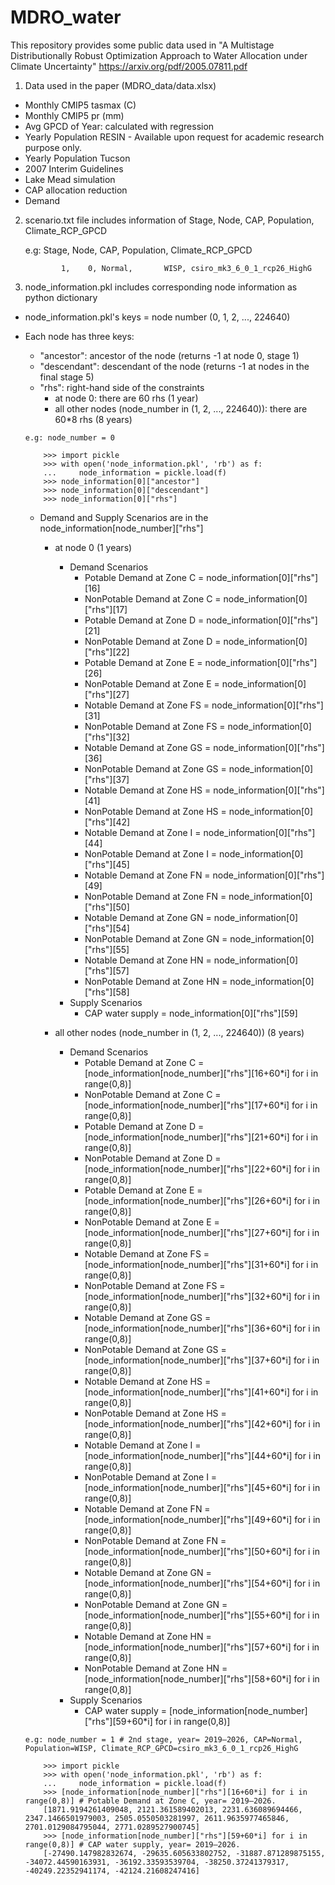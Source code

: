 # MDRO_water
This repository provides some public data used in "A Multistage Distributionally Robust Optimization Approach to Water Allocation under Climate Uncertainty"
https://arxiv.org/pdf/2005.07811.pdf

1. Data used in the paper (MDRO_data/data.xlsx)

- Monthly CMIP5 tasmax (C) 
- Monthly CMIP5 pr (mm)
- Avg GPCD of Year: calculated with regression 
- Yearly Population RESIN - Available upon request for academic research purpose only.
- Yearly Population Tucson
- 2007 Interim Guidelines
- Lake Mead simulation
- CAP allocation reduction
- Demand

2. scenario.txt file includes information of Stage, Node, CAP, Population, Climate_RCP_GPCD

      e.g: Stage, Node,    CAP, Population,            Climate_RCP_GPCD
       
               1,    0, Normal,       WISP, csiro_mk3_6_0_1_rcp26_HighG

3. node_information.pkl includes corresponding node information as python dictionary
- node_information.pkl's keys = node number (0, 1, 2, ..., 224640)
- Each node has three keys: 
     
     - "ancestor": ancestor of the node (returns -1 at node 0, stage 1)
     - "descendant": descendant of the node (returns -1 at nodes in the final stage 5)
     - "rhs": right-hand side of the constraints
       - at node 0: there are 60 rhs (1 year)
       - all other nodes (node_number in (1, 2, ..., 224640)): there are 60*8 rhs (8 years)
     
      e.g: node_number = 0

          >>> import pickle
          >>> with open('node_information.pkl', 'rb') as f:
          ...     node_information = pickle.load(f)
          >>> node_information[0]["ancestor"]
          >>> node_information[0]["descendant"]
          >>> node_information[0]["rhs"]
     
     - Demand and Supply Scenarios are in the  node_information[node_number]["rhs"]
       - at node 0 (1 years)
          - Demand Scenarios
            - Potable Demand at Zone C = node_information[0]["rhs"][16]
            - NonPotable Demand at Zone C = node_information[0]["rhs"][17]
            - Potable Demand at Zone D = node_information[0]["rhs"][21]
            - NonPotable Demand at Zone D = node_information[0]["rhs"][22]
            - Potable Demand at Zone E = node_information[0]["rhs"][26]
            - NonPotable Demand at Zone E = node_information[0]["rhs"][27]
            - Notable Demand at Zone FS = node_information[0]["rhs"][31]
            - NonPotable Demand at Zone FS = node_information[0]["rhs"][32]
            - Notable Demand at Zone GS = node_information[0]["rhs"][36]
            - NonPotable Demand at Zone GS = node_information[0]["rhs"][37]
            - Notable Demand at Zone HS = node_information[0]["rhs"][41]
            - NonPotable Demand at Zone HS = node_information[0]["rhs"][42]
            - Notable Demand at Zone I = node_information[0]["rhs"][44]
            - NonPotable Demand at Zone I = node_information[0]["rhs"][45]
            - Notable Demand at Zone FN = node_information[0]["rhs"][49]
            - NonPotable Demand at Zone FN = node_information[0]["rhs"][50]
            - Notable Demand at Zone GN = node_information[0]["rhs"][54]
            - NonPotable Demand at Zone GN = node_information[0]["rhs"][55]
            - Notable Demand at Zone HN = node_information[0]["rhs"][57]
            - NonPotable Demand at Zone HN = node_information[0]["rhs"][58]
          - Supply Scenarios
            - CAP water supply = node_information[0]["rhs"][59]

        - all other nodes (node_number in (1, 2, ..., 224640)) (8 years)
          - Demand Scenarios
            - Potable Demand at Zone C = [node_information[node_number]["rhs"][16+60*i] for i in range(0,8)]
            - NonPotable Demand at Zone C = [node_information[node_number]["rhs"][17+60*i] for i in range(0,8)]
            - Potable Demand at Zone D = [node_information[node_number]["rhs"][21+60*i] for i in range(0,8)]
            - NonPotable Demand at Zone D = [node_information[node_number]["rhs"][22+60*i] for i in range(0,8)]
            - Potable Demand at Zone E = [node_information[node_number]["rhs"][26+60*i] for i in range(0,8)]
            - NonPotable Demand at Zone E = [node_information[node_number]["rhs"][27+60*i] for i in range(0,8)]
            - Notable Demand at Zone FS = [node_information[node_number]["rhs"][31+60*i] for i in range(0,8)]
            - NonPotable Demand at Zone FS = [node_information[node_number]["rhs"][32+60*i] for i in range(0,8)]
            - Notable Demand at Zone GS = [node_information[node_number]["rhs"][36+60*i] for i in range(0,8)]
            - NonPotable Demand at Zone GS = [node_information[node_number]["rhs"][37+60*i] for i in range(0,8)]
            - Notable Demand at Zone HS = [node_information[node_number]["rhs"][41+60*i] for i in range(0,8)]
            - NonPotable Demand at Zone HS = [node_information[node_number]["rhs"][42+60*i] for i in range(0,8)]
            - Notable Demand at Zone I = [node_information[node_number]["rhs"][44+60*i] for i in range(0,8)]
            - NonPotable Demand at Zone I = [node_information[node_number]["rhs"][45+60*i] for i in range(0,8)]
            - Notable Demand at Zone FN = [node_information[node_number]["rhs"][49+60*i] for i in range(0,8)]
            - NonPotable Demand at Zone FN = [node_information[node_number]["rhs"][50+60*i] for i in range(0,8)]
            - Notable Demand at Zone GN = [node_information[node_number]["rhs"][54+60*i] for i in range(0,8)]
            - NonPotable Demand at Zone GN = [node_information[node_number]["rhs"][55+60*i] for i in range(0,8)]
            - Notable Demand at Zone HN = [node_information[node_number]["rhs"][57+60*i] for i in range(0,8)]
            - NonPotable Demand at Zone HN = [node_information[node_number]["rhs"][58+60*i] for i in range(0,8)]
          - Supply Scenarios
            - CAP water supply = [node_information[node_number]["rhs"][59+60*i] for i in range(0,8)]

      e.g: node_number = 1 # 2nd stage, year= 2019–2026, CAP=Normal, Population=WISP, Climate_RCP_GPCD=csiro_mk3_6_0_1_rcp26_HighG

          >>> import pickle
          >>> with open('node_information.pkl', 'rb') as f:
          ...     node_information = pickle.load(f)
          >>> [node_information[node_number]["rhs"][16+60*i] for i in range(0,8)] # Potable Demand at Zone C, year= 2019–2026.
          [1871.9194261409048, 2121.361589402013, 2231.636089694466, 2347.1466501979003, 2505.0550503281997, 2611.9635977465846, 2701.0129084795044, 2771.0289527900745]
          >>> [node_information[node_number]["rhs"][59+60*i] for i in range(0,8)] # CAP water supply, year= 2019–2026.
          [-27490.147982832674, -29635.605633802752, -31887.871289875155, -34072.44590163931, -36192.33593539704, -38250.37241379317, -40249.22352941174, -42124.21608247416]



